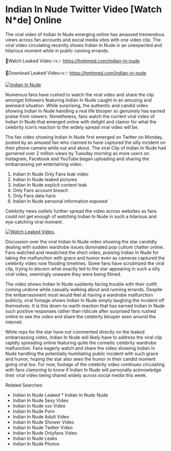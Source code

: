 ﻿# Indian In Nude Twitter Video [Watch N*de] Online

The viral video of ﻿Indian In Nude emerging online has amassed tremendous views across fan accounts and social media sites with one video clip. The viral video circulating recently shows ﻿Indian In Nude in an unexpected and hilarious moment while in public running errands. 

🔴Watch Leaked Video 🔥👉  https://hmhmed.com/indian-in-nude 

🔴Download Leaked Video🔥👉  https://hmhmed.com/indian-in-nude 

[![Indian In Nude](https://i.imgur.com/dJHk4Zq.gif)](https://hmhmed.com/indian-in-nude)

Numerous fans have rushed to watch the viral video and share the clip amongst followers featuring ﻿Indian In Nude caught in an amusing and awkward situation. While surprising, the authentic and candid video showing ﻿Indian In Nude handling a real life blooper so genuinely has earned praise from viewers. Nonetheless, fans watch the current viral video of ﻿Indian In Nude that emerged online with delight and clamor for what the celebrity icon’s reaction to the widely spread viral video will be.

The fan video showing ﻿Indian In Nude first emerged on Twitter on Monday, posted by an amused fan who claimed to have captured the silly incident on their phone camera while out and about. The viral Clip of ﻿Indian In Nude had garnered over 2 million views by Tuesday morning as more users on Instagram, Facebook and YouTube began uploading and sharing the embarrassing yet entertaining video. 

1. ﻿Indian In Nude Only Fans leak video
2. ﻿Indian In Nude leaked pictures
3. ﻿Indian In Nude explicit content leak
4. Only Fans account breach
5. Only Fans data hack
6. ﻿Indian In Nude personal information exposed

Celebrity news outlets further spread the video across websites as fans could not get enough of watching ﻿Indian In Nude in such a hilarious and eye-catching viral moment. 

[![Watch Leaked Video.](https://miro.medium.com/v2/resize:fit:828/format:webp/1*cilzJN44JGOrTw9NJCrNHA.gif "Watch Leaked Video")](https://hmhmed.com/indian-in-nude)

Discussion over the viral ﻿Indian In Nude video showing the star candidly dealing with sudden wardrobe issues dominated pop culture chatter online. Fans watched and rewatched the short video, praising ﻿Indian In Nude for taking the malfunction with grace and humor even as cameras captured the celebrity video now flooding timelines. Some fans have scrutinized the viral clip, trying to discern what exactly led to the star appearing in such a silly viral video, seemingly unaware they were being filmed.

The video shows ﻿Indian In Nude suddenly facing trouble with their outfit coming undone while casually walking about and running errands. Despite the embarrassment most would feel at having a wardrobe malfunction publicly, viral footage shows ﻿Indian In Nude simply laughing the incident off themselves. It is this down-to-earth reaction that has earned ﻿Indian In Nude such positive responses rather than ridicule after surprised fans rushed online to see the video and share the celebrity blooper seen around the internet.  

While reps for the star have not commented directly on the leaked embarrassing video, ﻿Indian In Nude will likely have to address the viral clip rapidly spreading online featuring quite the comedic celebrity wardrobe malfunction. Fans eagerly watch and share the video showing ﻿Indian In Nude handling the potentially humiliating public incident with such grace and humor, hoping the star also sees the humor in their candid moment going viral too. For now, footage of the celebrity video continues circulating with fans clamoring to know if ﻿Indian In Nude will personally acknowledge their viral video being shared widely across social media this week.

Related Searches
* ﻿Indian In Nude Leaked
﻿* Indian In Nude Nude
* ﻿Indian In Nude Sexy Video
* ﻿Indian In Nude xxx Video
* ﻿Indian In Nude Porn
* ﻿Indian In Nude Adult Video
* ﻿Indian In Nude Shower Video
* ﻿Indian In Nude Twitter Video
* ﻿Indian In Nude Onlyfans Video
* ﻿Indian In Nude Leaks
* ﻿Indian In Nude Photos